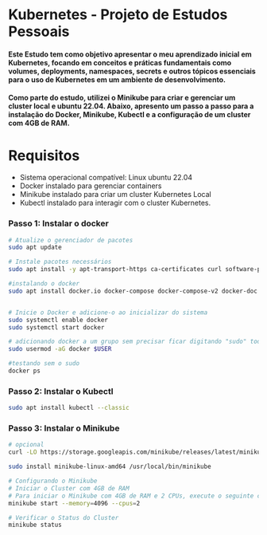 # Kubernetes - Projeto de Estudos Pessoais
#### Este Estudo tem como objetivo apresentar o meu aprendizado inicial em Kubernetes, focando em conceitos e práticas fundamentais como volumes, deployments, namespaces, secrets e outros tópicos essenciais para o uso de Kubernetes em um ambiente de desenvolvimento.

#### Como parte do estudo, utilizei o Minikube para criar e gerenciar um cluster local e ubuntu 22.04. Abaixo, apresento um passo a passo para a instalação do Docker, Minikube, Kubectl e a configuração de um cluster com 4GB de RAM.

# Requisitos

- Sistema operacional compatível: Linux ubuntu 22.04
- Docker instalado para gerenciar containers
- Minikube instalado para criar um cluster Kubernetes Local
- Kubectl instalado para interagir com o cluster Kubernetes.


### Passo 1: Instalar o docker

```bash
# Atualize o gerenciador de pacotes
sudo apt update

# Instale pacotes necessários
sudo apt install -y apt-transport-https ca-certificates curl software-properties-common

#instalando o docker
sudo apt install docker.io docker-compose docker-compose-v2 docker-doc


# Inicie o Docker e adicione-o ao inicializar do sistema
sudo systemctl enable docker
sudo systemctl start docker

# adicionando docker a um grupo sem precisar ficar digitando "sudo" toda vez" 
sudo usermod -aG docker $USER

#testando sem o sudo
docker ps
```

### Passo 2: Instalar o Kubectl
```bash 
sudo apt install kubectl --classic
```

### Passo 3: Instalar o Minikube
```bash
# opcional
curl -LO https://storage.googleapis.com/minikube/releases/latest/minikube-linux-amd64

sudo install minikube-linux-amd64 /usr/local/bin/minikube

# Configurando o Minikube
# Iniciar o Cluster com 4GB de RAM
# Para iniciar o Minikube com 4GB de RAM e 2 CPUs, execute o seguinte comando:
minikube start --memory=4096 --cpus=2

# Verificar o Status do Cluster
minikube status
``` 

### 


